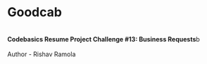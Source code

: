 # Goodcab
<br>
<b>Codebasics Resume Project Challenge #13: Business Requests</b>b
</br>
<br>
Author - Rishav Ramola
</br>
